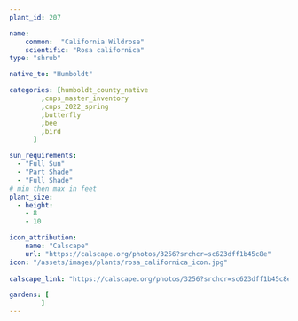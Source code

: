 ```yaml
---
plant_id: 207 

name: 
    common:  "California Wildrose" 
    scientific: "Rosa californica"  
type: "shrub"

native_to: "Humboldt"

categories: [humboldt_county_native
        ,cnps_master_inventory
        ,cnps_2022_spring
        ,butterfly
        ,bee
        ,bird
      ]

sun_requirements:
  - "Full Sun"
  - "Part Shade"
  - "Full Shade"
# min then max in feet
plant_size:
  - height: 
    - 8 
    - 10

icon_attribution: 
    name: "Calscape"
    url: "https://calscape.org/photos/3256?srchcr=sc623dff1b45c8e"
icon: "/assets/images/plants/rosa_californica_icon.jpg"
 
calscape_link: "https://calscape.org/photos/3256?srchcr=sc623dff1b45c8e"

gardens: [
        ]
---
```








